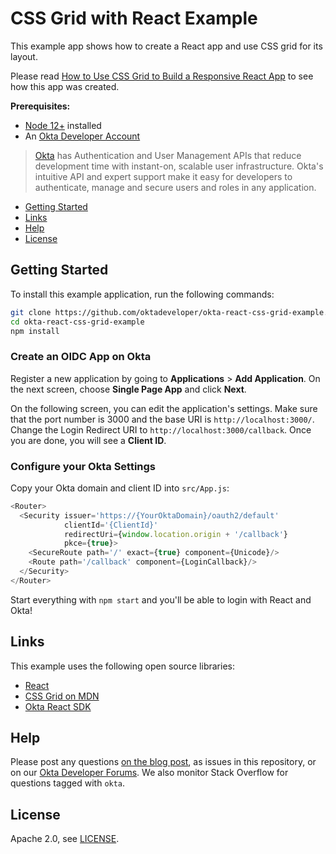 # CSS Grid with React Example
 
This example app shows how to create a React app and use CSS grid for its layout.

Please read [How to Use CSS Grid to Build a Responsive React App](https://developer.okta.com/blog/2020/08/19/css-grid-react) to see how this app was created.

**Prerequisites:** 

* [Node 12+](https://nodejs.org/en/) installed
* An [Okta Developer Account](https://developer.okta.com/signup)

> [Okta](https://developer.okta.com/) has Authentication and User Management APIs that reduce development time with instant-on, scalable user infrastructure. Okta's intuitive API and expert support make it easy for developers to authenticate, manage and secure users and roles in any application.

* [Getting Started](#getting-started)
* [Links](#links)
* [Help](#help)
* [License](#license)

## Getting Started

To install this example application, run the following commands:

```bash
git clone https://github.com/oktadeveloper/okta-react-css-grid-example.git
cd okta-react-css-grid-example
npm install
```

### Create an OIDC App on Okta

Register a new application by going to **Applications** > **Add Application**. On the next screen, choose **Single Page App** and click **Next**.

On the following screen, you can edit the application's settings. Make sure that the port number is 3000 and the base URI is `http://localhost:3000/`. Change the Login Redirect URI to `http://localhost:3000/callback`. Once you are done, you will see a **Client ID**.

### Configure your Okta Settings

Copy your Okta domain and client ID into `src/App.js`:

```js
<Router>
  <Security issuer='https://{YourOktaDomain}/oauth2/default'
            clientId='{ClientId}'
            redirectUri={window.location.origin + '/callback'}
            pkce={true}>
    <SecureRoute path='/' exact={true} component={Unicode}/>
    <Route path='/callback' component={LoginCallback}/>
  </Security>
</Router>
```

Start everything with `npm start` and you'll be able to login with React and Okta!

## Links

This example uses the following open source libraries:

* [React](https://reactjs.org/)
* [CSS Grid on MDN](https://developer.mozilla.org/en-US/docs/Web/CSS/CSS_Grid_Layout)
* [Okta React SDK](https://github.com/okta/okta-oidc-js/tree/master/packages/okta-react)

## Help

Please post any questions [on the blog post](https://developer.okta.com/blog/2020/08/19/css-grid-react), as issues in this repository, or on our [Okta Developer Forums](https://devforum.okta.com/). We also monitor Stack Overflow for questions tagged with `okta`. 

## License

Apache 2.0, see [LICENSE](LICENSE).
